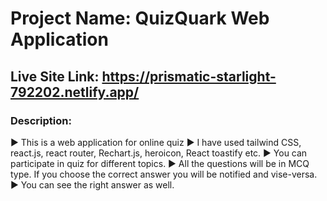 # Project Name: QuizQuark Web Application
## Live Site Link: https://prismatic-starlight-792202.netlify.app/

### Description:
   ▶ This is a web application for online quiz
   ▶ I have used tailwind CSS, react.js, react router, Rechart.js, heroicon, React toastify etc.
   ▶ You can participate in quiz for different topics.
   ▶ All the questions will be in MCQ type. If you choose the correct answer you will be notified and vise-versa.
   ▶ You can see the right answer as well.
   
     